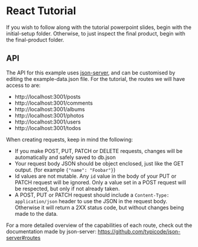 # React Tutorial

If you wish to follow along with the tutorial powerpoint slides, begin with the initial-setup folder. Otherwise, to just inspect the final product, begin with the final-product folder.

## API

The API for this example uses [json-server](https://github.com/typicode/json-server), and can be customised by editing the example-data.json file. For the tutorial, the routes we will have access to are:

- http://localhost:3001/posts
- http://localhost:3001/comments
- http://localhost:3001/albums
- http://localhost:3001/photos
- http://localhost:3001/users
- http://localhost:3001/todos

When creating requests, keep in mind the following:

- If you make POST, PUT, PATCH or DELETE requests, changes will be automatically and safely saved to db.json
- Your request body JSON should be object enclosed, just like the GET output. (for example `{"name": "Foobar"}`)
- Id values are not mutable. Any `id` value in the body of your PUT or PATCH request will be ignored. Only a value set in a POST request will be respected, but only if not already taken.
- A POST, PUT or PATCH request should include a `Content-Type: application/json` header to use the JSON in the request body. Otherwise it will return a 2XX status code, but without changes being made to the data.

For a more detailed overview of the capabilities of each route, check out the documentation made by json-server: https://github.com/typicode/json-server#routes
